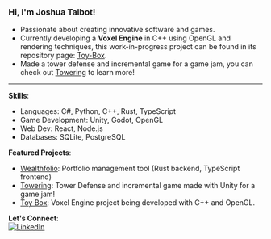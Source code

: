 ### Hi, I'm Joshua Talbot!

- Passionate about creating innovative software and games.
- Currently developing a **Voxel Engine** in C++ using OpenGL and rendering techniques, this work-in-progress project can be found in its repository page: [Toy-Box](https://github.com/Yiroh/Toy-Box).
- Made a tower defense and incremental game for a game jam, you can check out [Towering](https://github.com/Yiroh/Towering) to learn more!  

---

**Skills**:  
- Languages: C#, Python, C++, Rust, TypeScript  
- Game Development: Unity, Godot, OpenGL  
- Web Dev: React, Node.js  
- Databases: SQLite, PostgreSQL  

**Featured Projects**:  
- [Wealthfolio](https://github.com/Yiroh/Wealthfolio): Portfolio management tool (Rust backend, TypeScript frontend)
- [Towering](https://github.com/Yiroh/Towering): Tower Defense and incremental game made with Unity for a game jam!
- [Toy Box](https://github.com/Yiroh/Circuit): Voxel Engine project being developed with C++ and OpenGL. 

**Let's Connect**:  
[![LinkedIn](https://img.shields.io/badge/LinkedIn-Profile-blue)](https://www.linkedin.com/in/joshua-talbot-/)  
